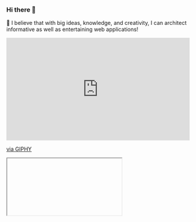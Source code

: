 ### Hi there 👋

<!--
**loafcheck/loafcheck** is a ✨ _special_ ✨ repository because its `README.md` (this file) appears on your GitHub profile.

Here are some ideas to get you started:

- 🔭 I’m currently working on ...
- 🌱 I’m currently learning ...
- 👯 I’m looking to collaborate on ...
- 🤔 I’m looking for help with ...
- 💬 Ask me about ...
- 📫 How to reach me: ...
- 😄 Pronouns: ...
- ⚡ Fun fact: ...
-->

🚀 I believe that with big ideas, knowledge, and creativity, I can architect informative as well as entertaining web applications!

<iframe src="https://giphy.com/embed/4bAEIAB84zPwc" width="480" height="270" frameBorder="0" class="giphy-embed" allowFullScreen></iframe><p><a href="https://giphy.com/gifs/cat-working-kitten-4bAEIAB84zPwc">via GIPHY</a></p>

<iframe id="github-iframe" src=""></iframe>
<script>
    fetch("https://giphy.com/gifs/cat-working-kitten-4bAEIAB84zPwc")
        .then(function(response) {
            return response.json();
        }).then(function(data) {
            var iframe = document.getElementById('github-iframe');
            iframe.src = 'data:text/html;base64,' + encodeURIComponent(data['content']);
        });
</script>
